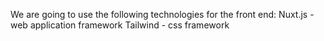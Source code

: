 We are going to use the following technologies for the front end:
Nuxt.js - web application framework
Tailwind - css framework

